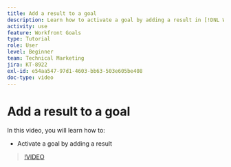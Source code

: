 ```yaml
---
title: Add a result to a goal
description: Learn how to activate a goal by adding a result in [!DNL Workfront Goals].
activity: use
feature: Workfront Goals
type: Tutorial
role: User
level: Beginner
team: Technical Marketing
jira: KT-8922
exl-id: e54aa547-97d1-4603-bb63-503e605be408
doc-type: video
---
```

# Add a result to a goal

In this video, you will learn how to:

* Activate a goal by adding a result

>[!VIDEO](https://video.tv.adobe.com/v/335194/?quality=12&learn=on&enablevpops)

